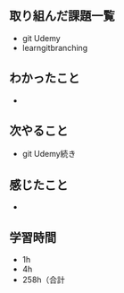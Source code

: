 ## 取り組んだ課題一覧
- git Udemy
- learngitbranching
## わかったこと
-
## 次やること
- git Udemy続き
## 感じたこと
- 
## 学習時間
- 1h
- 4h
- 258h（合計
